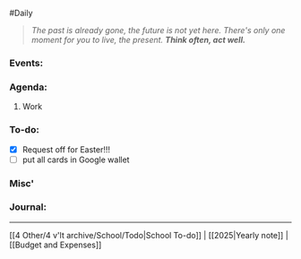 #Daily
>*The past is already gone, the future is not yet here. There's only one moment for you to live, the present.*
>***Think often, act well.***
### Events:

### Agenda:
1. Work
### To-do:
- [x] Request off for Easter!!!
- [ ] put all cards in Google wallet
### Misc'

### Journal:

---
[[4 Other/4 v'lt archive/School/Todo|School To-do]] | [[2025|Yearly note]] | [[Budget and Expenses]]